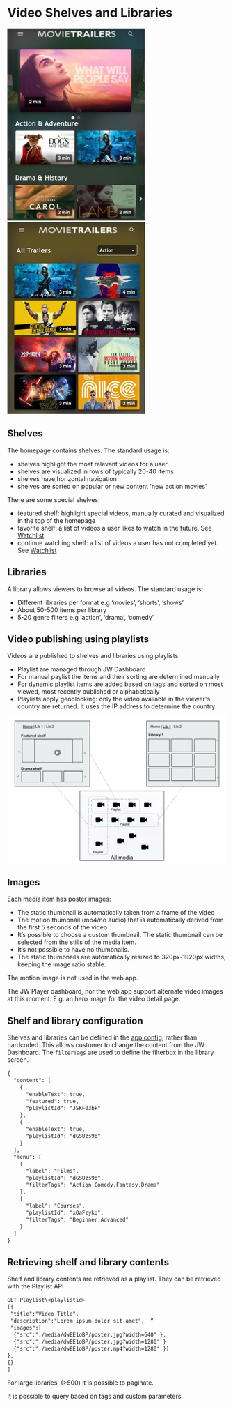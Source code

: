 # Video Shelves and Libraries

<img title="" src="./img/shelves.jpg" alt="Shelves" width="316">  <img src="./img/library.jpg" title="" alt="Libraries" width="317">

## Shelves

The homepage contains shelves. The standard usage is:

- shelves highlight the most relevant videos for a user
- shelves are visualized in rows of typically 20-40 items
- shelves have horizontal navigation
- shelves are sorted on popular or new content 'new action movies'

There are some special shelves:

- featured shelf: highlight special videos, manually curated and visualized in the top of the homepage
- favorite shelf: a list of videos a user likes to watch in the future. See [Watchlist](user-watchlists.md)
- continue watching shelf:  a list of videos a user has not completed yet. See [Watchlist](user-watchlists.md)

## Libraries

A library allows viewers to browse all videos. The standard usage is: 

- Different libraries per format e.g  ‘movies’, ‘shorts’, ‘shows’
- About 50-500 items per library
- 5-20 genre filters e.g ‘action’, ‘drama’, ‘comedy’

## Video publishing using playlists

Videos are published to shelves and libraries using playlists:

- Playlist are managed through JW Dashboard
- For manual paylist the items and their sorting are determined manually
- For dynamic playlist items are added based on tags and sorted on most viewed, most recently published or alphabetically
- Playlists apply geoblocking: only the video available in the viewer's country are returned. It uses the IP address to determine the country.

<img src="./img/playlist-shelf-lib.jpg" title="" alt="Shelves" width="600">

## Images

Each media item has poster images:

- The static thumbnail is automatically taken from a frame of the video
- The motion thumbnail (mp4/no audio) that is automatically derived from the first 5 seconds of the video   
- It’s possible to choose a custom thumbnail. The static thumbnail can be selected from the stills of the media item.
- It’s not possible to have no thumbnails.
- The static thumbnails are automatically resized to 320px-1920px widths, keeping the image ratio stable.

The motion image is not used in the web app. 

The JW Player dashboard, nor the web app support alternate video images at this moment. E.g. an hero image for the video detail page.

## Shelf and library configuration

Shelves and libraries can be defined in the [app config](/docs/configuration.md), rather than hardcoded. This allows customer to change the content from the JW Dashboard. The `filterTags` are used to define the filterbox in the library screen. 

```
{
  "content": [
    {
      "enableText": true,
      "featured": true,
      "playlistId": "JSKF03bk"
    },
    {
      "enableText": true,
      "playlistId": "dGSUzs9o"
    }
  ],
  "menu": [
    {
      "label": "Films",
      "playlistId": "dGSUzs9o",
      "filterTags": "Action,Comedy,Fantasy,Drama"
    },
    {
      "label": "Courses",
      "playlistId": "xQaFzykq",
      "filterTags": "Beginner,Advanced"
    }
  ]
}
```

## Retrieving shelf and library contents

Shelf and library contents are retrieved as a playlist. They can be retrieved with the Playlist API 

```
GET Playlist\<playlistid>
[{
 "title":"Video Title",
 "description":"Lorem ipsum dolor sit amet",  “ 
 "images":[
  {"src":"./media/dwEE1oBP/poster.jpg?width=640" }, 
  {"src":"./media/dwEE1oBP/poster.jpg?width=1280" }
  {"src":"./media/dwEE1oBP/poster.mp4?width=1280" }]
},
{}
]
```

For large libraries, (>500) it is possible to paginate. 

It is possible to query based on tags and custom parameters
